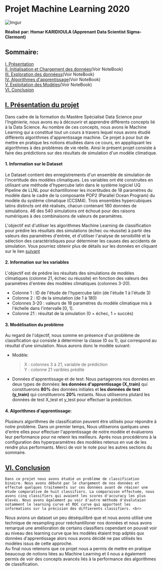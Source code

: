 # Projet Machine Learning 2020
![Imgur](https://i.imgur.com/VfCBHQo.png?1)


**Réalisé par:  Homar KARIDIOULA (Apprenant Data Scientist Sigma-Clermont)** 

##  Sommaire: 
[I. Présentation](#presentation) <br>
[II. Initialisation et Chargement des données](#initialisation)(Voir NoteBook) <br>
[III. Exploration des donnéess](exploration)(Voir NoteBook) <br>
[IV. Algorithmes d'apprentissage](#algorithmes)(Voir NoteBook)<br>
[V. Exploitation des Modèles](#Model_exploitation)(Voir NoteBook)<br>
[VI. Conclusion](#conclusion)    <br>

## [I.  Présentation du projet](#sommaire) 

Dans cadre de la formation du Mastère Spécialisé Data Science pour l'Ingénierie, nous avons eu à découvrir et apprendre différents concepts lié à la Data Science. Au nombre de ces concepts, nous avons le Machine Learning qui a constitué tout un cours à travers lequel nous avons étudié différents algorithmes d'apprentissage machine. Ce projet à pour but de mettre en pratique les notions étudiées dans ce cours, en apppliquant les algorithmes à des problèmes de vie réelle. Ainsi le présent projet consiste à faire des prédictions sur des résultats de simulation d'un modèle climatique.

#### 1. Information sur le Dataset 

Le Dataset contient des enregistrements d'un ensemble de simulation de l'incertitude des modèles climatiques.
Les variables ont été construites en utilisant une méthode d'hypercube latin dans le système logiciel UQ Pipeline de LLNL pour échantillonner les incertitudes de 18 paramètres du modèle dans le cadre de la composante POP2 (Parallel Ocean Program) du modèle du système climatique (CCSM4).
Trois ensembles hypercubiques latins distincts ont été réalisés, chacun contenant 180 données de simulations. 46 des 540 simulations ont échoué pour des raisons numériques à des combinaisons de valeurs de paramètres.

L'objectif est d'utiliser les algorithmes Machine Learning de classification pour prédire les résultats des simulations (échec ou réussite) à partir des valeurs des paramètres d'entrée, et d'utiliser l'analyse de sensibilité et la sélection des caractéristiques pour déterminer les causes des accidents de simulation.
Vous pourriez obtenir plus de détails sur les données en cliquant sur le lien [suivant](http://archive.ics.uci.edu/ml/datasets/Climate+Model+Simulation+Crashes)


#### 2. Information sur les variables 

L'objectif est de prédire les résultats des simulations de modèles climatiques (colonne 21, échec ou réussite) en fonction des valeurs des paramètres d'entrée des modèles climatiques (colonnes 3-20).

* Colonne 1 : ID de l'étude de l'hypercube latin (de l'étude 1 à l'étude 3)
* Colonne 2 : ID de la simulation (de 1 à 180)
* Colonnes 3-20 : valeurs de 18 paramètres du modèle climatique mis à l'échelle dans l'intervalle [0, 1].
* Colonne 21 : résultat de la simulation (0 = échec, 1 = succès)


#### 3. Modélisation du problème

Au regard de l'objectif, nous somme en présence d'un problème de classification qui consiste à déterminer la classe (0 ou 1), qui correspond au résultat d'une simulation. 
Nous aurons donc le modèle suivant:

   * Modèle: 
        > X : colonnes 3 à 21, variable de prédiction <br>
        > Y : colonne 21 varibles prédite

   * Données d'apprentissage et de test:
Nous partagerons nos données en deux types de données: **les données d'apprentissage (X_train)** qui constituerons **80%** des données initiales et **les données de test (y_train)** qui constituerons **20%** restants. 
Nous utiliserons plutard les données de test  X_test et y_test pour effectuer la prédiction. 

#### 4.  Algorithmes d'apprentissage: 

Plusieurs algorithmes de classification peuvent être utilisés pour répondre à notre problème. Dans un premier temps, Nous utiliserons quelques unes d'entre elles pour effectuer l'apprentissage de notre modèle et évaluerons leur performance pour ne  retenir les meilleurs. 
Après nous procédérons à la configuration des hyperparamètres des modèles retenus en vue de les rendre plus performants.
Merci de voir le note pour les autres sections du sommaire.


## [VI. Conclusion](#sommaire) <a name='conclusion'><a>
    Dans ce projet nous avons étudié un problème de classification binaire. Nous avons débuté par le chargement de nos données et effectué quelques traitements sur ces données avant de réaiser une étude comparative de huit classifiers. La comparaison effectuée, nous avons cinq classifiers qui avaient les scores d'accuracy les plus élevés. Nous avons également pu voir d'autre méthode d'évalutaion notamment le learning curve et ROC curve qui apportent les informations sur la précision des diffierents classifiers. <br>
Nous avions un dataset un peu déséquilibré que et nous avons utilisé une technique de resampling pour reéchantilloner nos données et nous avons remarqué une amélioration de certains classifiers cependant on pouvait voir au niveau des learning curve que les modèles étaient trop adptés qux données d'apprentissage alors nous avons décidé ne pas utilisés les modèles issus de cette approche.<br>
Au final nous retenons que ce projet nous a permis de mettre en pratique beaucoup de notions liées au Machine Learning et il nous a également permis de voir des concepts avancés liés à la performance des algorithmes de classification.




